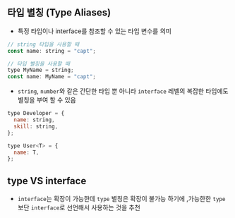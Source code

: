 ## 타입 별칭 (Type Aliases)

- 특정 타입이나 interface를 참조할 수 있는 타입 변수를 의미

```javascript
// string 타입을 사용할 때
const name: string = "capt";

// 타입 별칭을 사용할 때
type MyName = string;
const name: MyName = "capt";
```

- `string`, `number`와 같은 간단한 타입 뿐 아니라 `interface` 레벨의 복잡한 타입에도 별칭을 부여 할 수 있음

```javascript
type Developer = {
  name: string,
  skill: string,
};

type User<T> = {
  name: T,
};
```

## type VS interface

- `interface`는 확장이 가능한데 `type` 별칭은 확장이 불가능 하기에 ,가능한한 `type`보단 `interface`로 선언해서 사용하는 것을 추천
